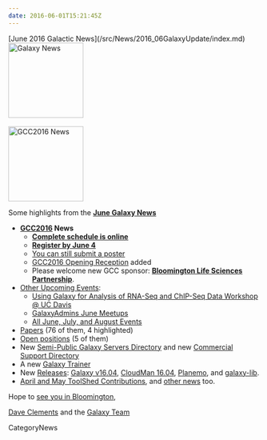 ```yaml
---
date: 2016-06-01T15:21:45Z
---
```

<div class='newsItemHeader'>[June 2016 Galactic News](/src/News/2016_06GalaxyUpdate/index.md)</div>

<div class='right'>
<a href='/GalaxyUpdates/2016_06'><img src='/Images/GalaxyLogos/GalaxyNews.png' alt='Galaxy News' width=150 /></a><br />
<br />
<a href='/GalaxyUpdates/2016_06#gcc2016'><img src='/Images/Logos/GCC2016LogoTallBig.png' alt='GCC2016 News' width="150" /></a></div>

Some highlights from the **[June Galaxy News](/src/GalaxyUpdates/2016_06/index.md)**

* **[GCC2016](/src/GalaxyUpdates/2016_06/index.md#gcc2016) News**
  * **[Complete schedule is online](/src/GalaxyUpdates/2016_06/index.md#complete-schedule-online)**
  * **[Register by June 4](/src/GalaxyUpdates/2016_06/index.md#registration-june-4)**
  * [You can still submit a poster](/src/GalaxyUpdates/2016_06/index.md#posters-there-is-still-space)
  * [GCC2016 Opening Reception](/src/GalaxyUpdates/2016_06/index.md#opening-reception-added) added
  * Please welcome new GCC sponsor: **[Bloomington Life Sciences Partnership](/src/GalaxyUpdates/2016_06/index.md#bloomington-life-sciences-partnership)**.
* [Other Upcoming Events](/src/GalaxyUpdates/2016_06/index.md#upcoming-events):
  * [Using Galaxy for Analysis of RNA-Seq and ChIP-Seq Data Workshop @ UC Davis](/src/GalaxyUpdates/2016_06/index.md#using-galaxy-for-analysis-of-rna-seq-and-chip-seq-data)
  * [GalaxyAdmins June Meetups](/src/GalaxyUpdates/2016_06/index.md#galaxyadmins-june-meetups)
  * [All June, July, and August Events](/src/GalaxyUpdates/2016_06/index.md#june-july-and-august-events)
* [Papers](/src/GalaxyUpdates/2016_06/index.md#new-papers) (76 of them, 4 highlighted)
* [Open positions](/src/GalaxyUpdates/2016_06/index.md#whos-hiring) (5 of them)
* New [Semi-Public Galaxy Servers Directory](/src/GalaxyUpdates/2016_06/index.md#new-semi-public-galaxy-servers-directory) and new [Commercial Support Directory](/src/GalaxyUpdates/2016_06/index.md#new-commercial-support-directory)
* A new [Galaxy Trainer](/src/GalaxyUpdates/2016_06/index.md#galaxy-community-hubs) 
* New [Releases](/src/GalaxyUpdates/2016_06/index.md#releases): [Galaxy v16.04](/src/GalaxyUpdates/2016_06/index.md#galaxy-v1604), [CloudMan 16.04](/src/GalaxyUpdates/2016_06/index.md#cloudman-1604), [Planemo](/src/GalaxyUpdates/2016_06/index.md#planemo-0250---0260), and [galaxy-lib](/src/GalaxyUpdates/2016_06/index.md#galaxy-lib-1671---1677).
* [April and May ToolShed Contributions](/src/GalaxyUpdates/2016_06/index.md#toolshed-contributions), and [other news](/src/GalaxyUpdates/2016_06/index.md#other-news) too.

Hope to [see you in Bloomington](https://gcc2016.iu.edu/),

[Dave Clements](/src/DaveClements/index.md) and the [Galaxy Team](/src/GalaxyTeam/index.md)


CategoryNews
